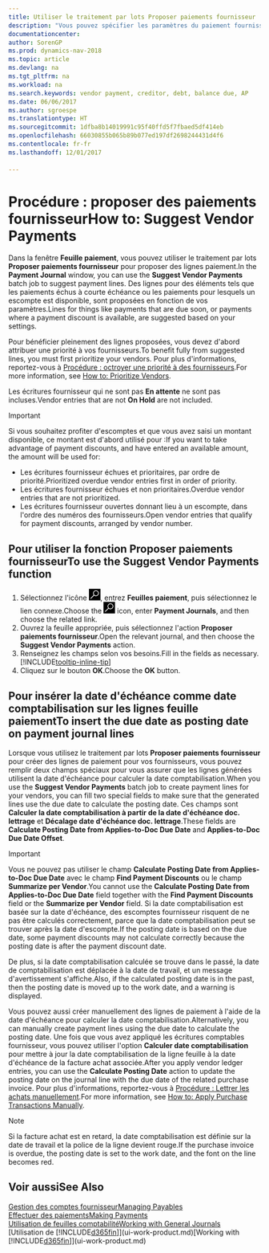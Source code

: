 ```yaml
---
title: Utiliser le traitement par lots Proposer paiements fournisseur
description: "Vous pouvez spécifier les paramètres du paiement fournisseur pour obtenir des suggestions ou des propositions pour les paiements échus sous peu ou donnant lieu à une remise."
documentationcenter: 
author: SorenGP
ms.prod: dynamics-nav-2018
ms.topic: article
ms.devlang: na
ms.tgt_pltfrm: na
ms.workload: na
ms.search.keywords: vendor payment, creditor, debt, balance due, AP
ms.date: 06/06/2017
ms.author: sgroespe
ms.translationtype: HT
ms.sourcegitcommit: 1dfba8b14019991c95f40ffd5f7fbaed5df414eb
ms.openlocfilehash: 66030855b065b89b077ed197df2698244431d4f6
ms.contentlocale: fr-fr
ms.lasthandoff: 12/01/2017

---
```

# <a name="how-to-suggest-vendor-payments"></a><span data-ttu-id="711d1-103">Procédure : proposer des paiements fournisseur</span><span class="sxs-lookup"><span data-stu-id="711d1-103">How to: Suggest Vendor Payments</span></span>
<span data-ttu-id="711d1-104">Dans la fenêtre **Feuille paiement**, vous pouvez utiliser le traitement par lots **Proposer paiements fournisseur** pour proposer des lignes paiement.</span><span class="sxs-lookup"><span data-stu-id="711d1-104">In the **Payment Journal** window, you can use the **Suggest Vendor Payments** batch job to suggest payment lines.</span></span> <span data-ttu-id="711d1-105">Des lignes pour des éléments tels que les paiements échus à courte échéance ou les paiements pour lesquels un escompte est disponible, sont proposées en fonction de vos paramètres.</span><span class="sxs-lookup"><span data-stu-id="711d1-105">Lines for things like payments that are due soon, or payments where a payment discount is available, are suggested based on your settings.</span></span>

<span data-ttu-id="711d1-106">Pour bénéficier pleinement des lignes proposées, vous devez d'abord attribuer une priorité à vos fournisseurs.</span><span class="sxs-lookup"><span data-stu-id="711d1-106">To benefit fully from suggested lines, you must first prioritize your vendors.</span></span> <span data-ttu-id="711d1-107">Pour plus d'informations, reportez-vous à [Procédure : octroyer une priorité à des fournisseurs](purchasing-how-prioritize-vendors.md).</span><span class="sxs-lookup"><span data-stu-id="711d1-107">For more information, see [How to: Prioritize Vendors](purchasing-how-prioritize-vendors.md).</span></span>  

<span data-ttu-id="711d1-108">Les écritures fournisseur qui ne sont pas **En attente** ne sont pas incluses.</span><span class="sxs-lookup"><span data-stu-id="711d1-108">Vendor entries that are not **On Hold** are not included.</span></span>  

> [!IMPORTANT]  
>   <span data-ttu-id="711d1-109">Si vous souhaitez profiter d'escomptes et que vous avez saisi un montant disponible, ce montant est d'abord utilisé pour :</span><span class="sxs-lookup"><span data-stu-id="711d1-109">If you want to take advantage of payment discounts, and have entered an available amount, the amount will be used for:</span></span>  

* <span data-ttu-id="711d1-110">Les écritures fournisseur échues et prioritaires, par ordre de priorité.</span><span class="sxs-lookup"><span data-stu-id="711d1-110">Prioritized overdue vendor entries first in order of priority.</span></span>  
* <span data-ttu-id="711d1-111">Les écritures fournisseur échues et non prioritaires.</span><span class="sxs-lookup"><span data-stu-id="711d1-111">Overdue vendor entries that are not prioritized.</span></span>  
* <span data-ttu-id="711d1-112">Les écritures fournisseur ouvertes donnant lieu à un escompte, dans l'ordre des numéros des fournisseurs.</span><span class="sxs-lookup"><span data-stu-id="711d1-112">Open vendor entries that qualify for payment discounts, arranged by vendor number.</span></span>  

## <a name="to-use-the-suggest-vendor-payments-function"></a><span data-ttu-id="711d1-113">Pour utiliser la fonction Proposer paiements fournisseur</span><span class="sxs-lookup"><span data-stu-id="711d1-113">To use the Suggest Vendor Payments function</span></span>
1. <span data-ttu-id="711d1-114">Sélectionnez l'icône ![Page ou état pour la recherche](media/ui-search/search_small.png "Page ou état pour la recherche"), entrez **Feuilles paiement**, puis sélectionnez le lien connexe.</span><span class="sxs-lookup"><span data-stu-id="711d1-114">Choose the ![Search for Page or Report](media/ui-search/search_small.png "Search for Page or Report icon") icon, enter **Payment Journals**, and then choose the related link.</span></span>  
2. <span data-ttu-id="711d1-115">Ouvrez la feuille appropriée, puis sélectionnez l'action **Proposer paiements fournisseur**.</span><span class="sxs-lookup"><span data-stu-id="711d1-115">Open the relevant journal, and then choose the **Suggest Vendor Payments** action.</span></span>  
3. <span data-ttu-id="711d1-116">Renseignez les champs selon vos besoins.</span><span class="sxs-lookup"><span data-stu-id="711d1-116">Fill in the fields as necessary.</span></span> [!INCLUDE[tooltip-inline-tip](includes/tooltip-inline-tip_md.md)]  
4. <span data-ttu-id="711d1-117">Cliquez sur le bouton **OK**.</span><span class="sxs-lookup"><span data-stu-id="711d1-117">Choose the **OK** button.</span></span>  

## <a name="to-insert-the-due-date-as-posting-date-on-payment-journal-lines"></a><span data-ttu-id="711d1-118">Pour insérer la date d'échéance comme date comptabilisation sur les lignes feuille paiement</span><span class="sxs-lookup"><span data-stu-id="711d1-118">To insert the due date as posting date on payment journal lines</span></span>
<span data-ttu-id="711d1-119">Lorsque vous utilisez le traitement par lots **Proposer paiements fournisseur** pour créer des lignes de paiement pour vos fournisseurs, vous pouvez remplir deux champs spéciaux pour vous assurer que les lignes générées utilisent la date d'échéance pour calculer la date comptabilisation.</span><span class="sxs-lookup"><span data-stu-id="711d1-119">When you use the **Suggest Vendor Payments** batch job to create payment lines for your vendors, you can fill two special fields to make sure that the generated lines use the due date to calculate the posting date.</span></span> <span data-ttu-id="711d1-120">Ces champs sont **Calculer la date comptabilisation à partir de la date d'échéance doc. lettrage** et **Décalage date d'échéance doc. lettrage**.</span><span class="sxs-lookup"><span data-stu-id="711d1-120">These fields are **Calculate Posting Date from Applies-to-Doc Due Date** and **Applies-to-Doc Due Date Offset**.</span></span>  

> [!IMPORTANT]  
>   <span data-ttu-id="711d1-121">Vous ne pouvez pas utiliser le champ **Calculate Posting Date from Applies-to-Doc Due Date** avec le champ **Find Payment Discounts** ou le champ **Summarize per Vendor**.</span><span class="sxs-lookup"><span data-stu-id="711d1-121">You cannot use the **Calculate Posting Date from Applies-to-Doc Due Date** field together with the **Find Payment Discounts** field or the **Summarize per Vendor** field.</span></span> <span data-ttu-id="711d1-122">Si la date comptabilisation est basée sur la date d'échéance, des escomptes fournisseur risquent de ne pas être calculés correctement, parce que la date comptabilisation peut se trouver après la date d'escompte.</span><span class="sxs-lookup"><span data-stu-id="711d1-122">If the posting date is based on the due date, some payment discounts may not calculate correctly because the posting date is after the payment discount date.</span></span>  

<span data-ttu-id="711d1-123">De plus, si la date comptabilisation calculée se trouve dans le passé, la date de comptabilisation est déplacée à la date de travail, et un message d'avertissement s'affiche.</span><span class="sxs-lookup"><span data-stu-id="711d1-123">Also, if the calculated posting date is in the past, then the posting date is moved up to the work date, and a warning is displayed.</span></span>  

<span data-ttu-id="711d1-124">Vous pouvez aussi créer manuellement des lignes de paiement à l'aide de la date d'échéance pour calculer la date comptabilisation.</span><span class="sxs-lookup"><span data-stu-id="711d1-124">Alternatively, you can manually create payment lines using the due date to calculate the posting date.</span></span> <span data-ttu-id="711d1-125">Une fois que vous avez appliqué les écritures comptables fournisseur, vous pouvez utiliser l'option **Calculer date comptabilisation** pour mettre à jour la date comptabilisation de la ligne feuille à la date d'échéance de la facture achat associée.</span><span class="sxs-lookup"><span data-stu-id="711d1-125">After you apply vendor ledger entries, you can use the **Calculate Posting Date** action to update the posting date on the journal line with the due date of the related purchase invoice.</span></span> <span data-ttu-id="711d1-126">Pour plus d'informations, reportez-vous à [Procédure : Lettrer les achats manuellement](payables-how-apply-purchase-transactions-manually.md).</span><span class="sxs-lookup"><span data-stu-id="711d1-126">For more information, see [How to: Apply Purchase Transactions Manually](payables-how-apply-purchase-transactions-manually.md).</span></span>  

> [!NOTE]  
>   <span data-ttu-id="711d1-127">Si la facture achat est en retard, la date comptabilisation est définie sur la date de travail et la police de la ligne devient rouge.</span><span class="sxs-lookup"><span data-stu-id="711d1-127">If the purchase invoice is overdue, the posting date is set to the work date, and the font on the line becomes red.</span></span>  

## <a name="see-also"></a><span data-ttu-id="711d1-128">Voir aussi</span><span class="sxs-lookup"><span data-stu-id="711d1-128">See Also</span></span>
[<span data-ttu-id="711d1-129">Gestion des comptes fournisseur</span><span class="sxs-lookup"><span data-stu-id="711d1-129">Managing Payables</span></span>](payables-manage-payables.md)  
[<span data-ttu-id="711d1-130">Effectuer des paiements</span><span class="sxs-lookup"><span data-stu-id="711d1-130">Making Payments</span></span>](payables-make-payments.md)  
[<span data-ttu-id="711d1-131">Utilisation de feuilles comptabilité</span><span class="sxs-lookup"><span data-stu-id="711d1-131">Working with General Journals</span></span>](ui-work-general-journals.md)  
<span data-ttu-id="711d1-132">[Utilisation de [!INCLUDE[d365fin](includes/d365fin_md.md)]](ui-work-product.md)</span><span class="sxs-lookup"><span data-stu-id="711d1-132">[Working with [!INCLUDE[d365fin](includes/d365fin_md.md)]](ui-work-product.md)</span></span>  


